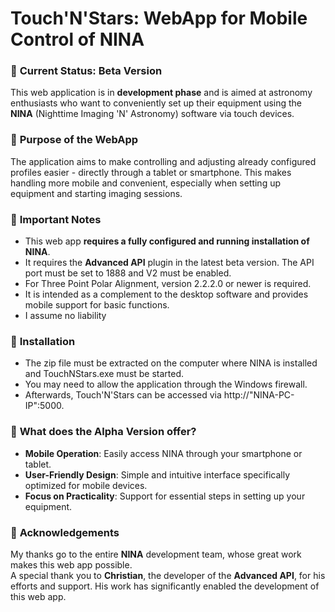 # Touch'N'Stars: WebApp for Mobile Control of NINA

### 🚀 **Current Status: Beta Version**  
This web application is in **development phase** and is aimed at astronomy enthusiasts who want to conveniently set up their equipment using the **NINA** (Nighttime Imaging 'N' Astronomy) software via touch devices.  

### 🏁 **Purpose of the WebApp**  
The application aims to make controlling and adjusting already configured profiles easier - directly through a tablet or smartphone. This makes handling more mobile and convenient, especially when setting up equipment and starting imaging sessions.  

### 🧩 **Important Notes**  
- This web app **requires a fully configured and running installation of NINA**.  
- It requires the **Advanced API** plugin in the latest beta version.
  The API port must be set to 1888 and V2 must be enabled.
- For Three Point Polar Alignment, version 2.2.2.0 or newer is required.
- It is intended as a complement to the desktop software and provides mobile support for basic functions.
- I assume no liability
  
### 🔧 **Installation**
- The zip file must be extracted on the computer where NINA is installed and TouchNStars.exe must be started.
- You may need to allow the application through the Windows firewall.
- Afterwards, Touch'N'Stars can be accessed via http://"NINA-PC-IP":5000.

### 🧪 **What does the Alpha Version offer?**  
- **Mobile Operation**: Easily access NINA through your smartphone or tablet.  
- **User-Friendly Design**: Simple and intuitive interface specifically optimized for mobile devices.  
- **Focus on Practicality**: Support for essential steps in setting up your equipment.  

### 💙 **Acknowledgements**  
My thanks go to the entire **NINA** development team, whose great work makes this web app possible.  
A special thank you to **Christian**, the developer of the **Advanced API**, for his efforts and support. His work has significantly enabled the development of this web app.
